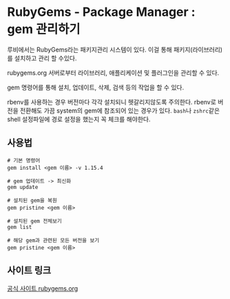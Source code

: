 # RubyGems - Package Manager :　gem 관리하기

루비에서는 RubyGems라는 패키지관리 시스템이 있다. 이걸 통해 패키지(라이브러리)를 설치하고 관리 할 수있다.

rubygems.org 서버로부터 라이브러리, 애플리케이션 및 플러그인을 관리할 수 있다.

gem 명령어를 통해 설치, 업데이트, 삭제, 검색 등의 작업을 할 수 있다.

rbenv를 사용하는 경우 버전마다 각각 설치되니 헷갈리지않도록 주의한다.
rbenv로 버전을 전환해도 가끔 system의 gem에 참조되어 있는 경우가 있다. `bash`나 `zshrc`같은 shell 설정파일에 경로 설정을 했는지 꼭 체크를 해야한다. 


## 사용법

```
# 기본 명령어
gem install <gem 이름> -v 1.15.4

# gem 업데이트 -> 최신화
gem update

# 설치된 gem을 복원 
gem pristine <gem 이름>

# 설치된 gem 전체보기
gem list

# 해당 gem과 관련된 모든 버전을 보기 
gem pristine <gem 이름>
```

## 사이트 링크

[공식 사이트 rubygems.org](https://rubygems.org/)
